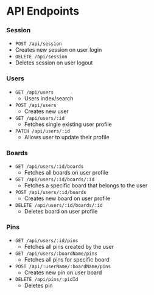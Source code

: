 # API Endpoints

### Session
* `POST /api/session`
* Creates new session on user login
* `DELETE /api/session`
* Deletes session on user logout

### Users
* `GET /api/users`
  * Users index/search
* `POST /api/users`
  * Creates new user
* `GET /api/users/:id`
  * Fetches single existing user profile
* `PATCH /api/users/:id`
  * Allows user to update their profile

### Boards
* `GET /api/users/:id/boards`
  * Fetches all boards on user profile
* `GET /api/users/:id/boards/:id`
  * Fetches a specific board that belongs to the user  
* `POST /api/users/:id/boards`
  * Creates new board on user profile
* `DELETE /api/users/:id/boards/:id`
  * Deletes board on user profile

### Pins
* `GET /api/users/:id/pins`
  * Fetches all pins created by the user
* `GET /api/users/:boardName/pins`
  * Fetches all pins for specific board
* `POST /api/:userName/:boardName/pins`
  * Creates new pin on user board
* `DELETE /api/pins/:pidId`
  * Deletes pin
